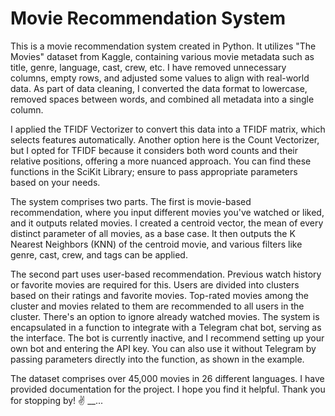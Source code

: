 # Movie Recommendation System

This is a movie recommendation system created in Python. It utilizes "The Movies" dataset from Kaggle, containing various movie metadata such as title, genre, language, cast, crew, etc. I have removed unnecessary columns, empty rows, and adjusted some values to align with real-world data. As part of data cleaning, I converted the data format to lowercase, removed spaces between words, and combined all metadata into a single column.

I applied the TFIDF Vectorizer to convert this data into a TFIDF matrix, which selects features automatically. Another option here is the Count Vectorizer, but I opted for TFIDF because it considers both word counts and their relative positions, offering a more nuanced approach. You can find these functions in the SciKit Library; ensure to pass appropriate parameters based on your needs.

The system comprises two parts. The first is movie-based recommendation, where you input different movies you've watched or liked, and it outputs related movies. I created a centroid vector, the mean of every distinct parameter of all movies, as a base case. It then outputs the K Nearest Neighbors (KNN) of the centroid movie, and various filters like genre, cast, crew, and tags can be applied.

The second part uses user-based recommendation. Previous watch history or favorite movies are required for this. Users are divided into clusters based on their ratings and favorite movies. Top-rated movies among the cluster and movies related to them are recommended to all users in the cluster. There's an option to ignore already watched movies. The system is encapsulated in a function to integrate with a Telegram chat bot, serving as the interface. The bot is currently inactive, and I recommend setting up your own bot and entering the API key. You can also use it without Telegram by passing parameters directly into the function, as shown in the example.

The dataset comprises over 45,000 movies in 26 different languages. I have provided documentation for the project. I hope you find it helpful. Thank you for stopping by! ✌️ __...
